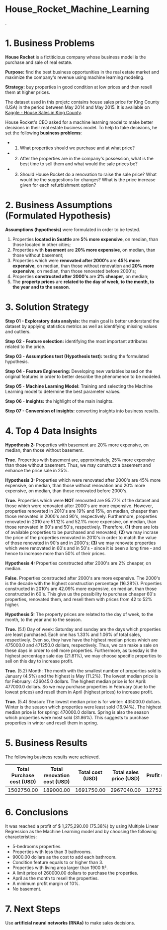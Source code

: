 # House_Rocket_Machine_Learning

<code><img width="https://github.com/lucasquemelli/House_Rocket_Machine_Learning/blob/main/cover%20image/img-two.jpg"></code>.

# 1. Business Problems

**House Rocket** is a fictiticious company whose business model is the purchase and sale of real estate.

**Purpose:** find the best business opportunities in the real estate market and maximize the company's revenue using machine learning modeling. 

**Strategy:** buy properties in good condition at low prices and then resell them at higher prices. 

The dataset used in this projetc contains house sales price for King County (USA) in the period between May 2014 and May 2015. It is available on [Kaggle - House Sales in King County](https://www.kaggle.com/harlfoxem/housesalesprediction). 

House Rocket's CEO asked for a machine learning model to make better decisions in their real estate business model. To help to take decisions, he set the following **business problems**:

- 1. What properties should we purchase and at what price?
- 2. After the properties are in the company's possession, what is the best time to sell them and what would the sale prices be?
- 3. Should House Rocket do a renovation to raise the sale price? What would be the suggestions for changes? What is the price increase given for each refurbishment option?

# 2. Business Assumptions (Formulated Hypothesis)

**Assumptions (hypothesis)** were formulated in order to be tested.

1. Properties **located in Seattle** are **5% more expensive**, on median, than those located in other cities;
2. Properties with **basement** are **20% more expensive**, on median, than those without basement;
3. Properties which were **renovated after 2000's** are **45% more expensive**, on median, than those without renovation and **20% more expensive**, on median, than those renovated before 2000's;
4. Properties **constructed after 2000's** are **2% cheaper**, on median;
5. The **property prices** are **related to the day of week, to the month, to the year and to the season**. 

# 3. Solution Strategy

**Step 01 - Exploratory data analysis:** the main goal is better understand the dataset by applying statistics metrics as well as identifying missing values and outliers.

**Step 02 - Feature selection:** identifying the most important attributes related to the price.

**Step 03 - Assumptions test (Hypothesis test):** testing the formulated hypothesis.

**Step 04 - Feature Engineering:** Developing new variables based on the original features in order to better describe the phenomenon to be modeled. 

**Step 05 - Machine Learning Model:** Training and selecting the Machine Learning model to determine the best parameter values. 

**Step 06 - Insights:** the highlight of the main insights.

**Step 07 - Conversion of insights:** converting insights into business results.

# 4. Top 4 Data Insights

**Hypothesis 2:** Properties with basement are 20% more expensive, on median, than those without basement.

**True.** Properties with basement are, approximately, 25% more expensive than those without basement. Thus, we may construct a basement and enhance the price sale in 25%. 

**Hypothesis 3:** Properties which were renovated after 2000's are 45% more expensive, on median, than those without renovation and 20% more expensive, on median, than those renovated before 2000's.

**True.** Properties which were **NOT** renovated are 95.77% of the dataset and those which were renovated after 2000's are more expensive. However, properties renovated in 2010's are 19% and 15%, on median, cheaper than those renovated in 2000's and 90's, respectively. Furthermore, properties renovated in 2010 are 51.12% and 52.1% more expensive, on median, than those renovated in 60's and 50's, respectively. Therefore, **(1)** there are lots of available properties to be purchased and renovated; **(2)** we may incrase the price of the properties renovated in 2010's in order to match the value of those renovated in 90's and in 2000's; **(3)** we may renovate properties which were renovated in 60's and in 50's - since it is been a long time - and hence to increase more than 50% of their prices.

**Hypothesis 4:** Properties constructed after 2000's are 2% cheaper, on median.

**False.** Properties constructed after 2000's are more expensive. The 2000's is the decade with the highest construction percentage (16.28%). Properties constructed in 2010's are 42.09% more expensive, on median, than those constructed in 60's. This give us the possibility to purchase cheaper 60's properties, renovated them, and resell them with prices from 42 to 52% higher. 

**Hypothesis 5:** The property prices are related to the day of week, to the month, to the year and to the season.

**True.** (5.1) Day of week: Saturday and sunday are the days which properties are least purchased. Each one has 1.33% and 1.06% of total sales, respectively. Even so, they have have the highest median prices which are 475000.0 and 471250.0 dollars, respectively. Thus, we can make a sale on these days in order to sell more properties. Furthermore, as tuesday is the highest percentage sale day (21.81%), we may choose specific properties to sell on this day to increase profit. 

**True.** (5.2) Month: The month with the smallest number of properties sold is January (4.5%) and the highest is May (11.2%). The lowest median price is for February: 426045.0 dollars. The highest median price is for April: 477000.0 dollars. So we may purchase properties in February (due to the lowest prices) and resell them in April (highest prices) to increase profit.

**True.** (5.4) Season: The lowest median price is for winter: 435000.0 dollars. Winter is the season which properties were least sold (16.94%). The highest median price is for spring: 470000.0 dollars. Spring is also the season which properties were most sold (31.86%). This suggests to purchase properties in winter and resell them in spring. 

# 5. Business Results

The following business results were achieved.

| Total Purchase cost (USD) | Total renovation cost (USD) | Total cost (USD) | Total sales price (USD) | Profit (USD) | Profit Percentage (%) |
|:-------------------------:|:---------------------------:|:----------------:|:-----------------------:|:------------:|:---------------------:|
|         1502750.00        |          189000.00          |     1691750.00   |        2967040.00       |  1275290.00  |          75.38        |      

# 6. Conclusions 

It was reached a profit of $ 1,275,290.00 (75.38%) by using Multiple Linear Regression as the Machine Learning model and by choosing the following characteristics:

- 5-bedrooms properties. 
- Properties with less than 3 bathrooms.
- 9000.00 dollars as the cost to add each bathroom. 
- Condition feature equals to or higher than 3.
- Properties with living area larger than 1900 ft².
- A limit price of 260000.00 dollars to purchase the properties.
- April as the month to resell the properties.
- A minimum profit margin of 10%. 
- No basement. 

# 7. Next Steps

Use **artificial neural networks (RNAs)** to make sales decisions.
